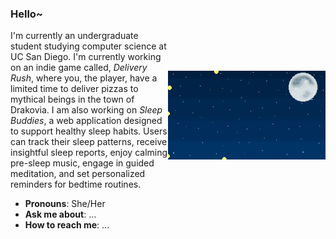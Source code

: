 <div style="display: flex; align-items: center;">

<div style="flex: 1;">

### Hello~

I'm currently an undergraduate student studying computer science at UC San Diego. I'm currently working on an indie game called, *Delivery Rush*, where you, the player, have a limited time to deliver pizzas to mythical beings in the town of Drakovia. I am also working on *Sleep Buddies*, a web application designed to support healthy sleep habits. Users can track their sleep patterns, receive insightful sleep reports, enjoy calming pre-sleep music, engage in guided meditation, and set personalized reminders for bedtime routines.

- **Pronouns**: She/Her
- **Ask me about**: ...
- **How to reach me**: ...

</div>

<div style="flex: 1; text-align: center;">
    <img src="https://github.com/jut008/jut008/blob/main/fireflies.gif" width="300" alt="GIF">
</div>

</div>

<!--
**jut008/jut008** is a ✨ _special_ ✨ repository because its `README.md` (this file) appears on your GitHub profile.

Here are some ideas to get you started:

- 🔭 I’m currently working on ...
- 🌱 I’m currently learning ...
- 👯 I’m looking to collaborate on ...
- 🤔 I’m looking for help with ...
- 💬 Ask me about ...
- 📫 How to reach me: ...
- 😄 Pronouns: ...
- ⚡ Fun fact: ...
-->

